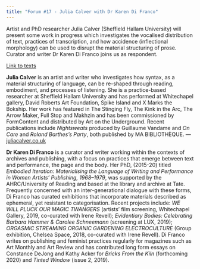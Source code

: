 ```yaml
---
title: "Forum #17 - Julia Calver with Dr Karen Di Franco"
---
```


Artist and PhD researcher Julia Calver (Sheffield Hallam University) will present some work in progress which investigates the vocalised distribution of text, practices of transcription, and how accidence (inflectional morphology) can be used to disrupt the material structuring of prose. Curator and writer Dr Karen Di Franco joins us as respondent.

[Link to texts](https://www.dropbox.com/sh/r55xxkzp433uq9j/AADdGSOmvKp3aX1UX60xBziFa?dl=0)

**Julia Calver** is an artist and writer who investigates how syntax, as a material structuring of language, can be re-shaped through reading, embodiment, and processes of listening. She is a practice-based researcher at Sheffield Hallam University and has performed at Whitechapel gallery, David Roberts Art Foundation, Spike Island and X Marks the Bokship. Her work has featured in The Stinging Fly, The Kink in the Arc, The Arrow Maker, Full Stop and Makhzin and has been commissioned by FormContent and distributed by Art on the Underground. Recent publications include *Nightsweats* produced by Guillaume Vandame and *On Care* and *Roland Barthes’s Party*, both published by MA BIBLIOTHÈQUE. — [juliacalver.co.uk](http://www.juliacalver.co.uk)

**Dr Karen Di Franco** is a curator and writer working within the contexts of archives and publishing, with a focus on practices that emerge between text and performance, the page and the body. Her PhD, (2015-20) titled *Embodied Iteration: Materialising the Language of Writing and Performance in Women Artists’ Publishing, 1968–1979*, was supported by the AHRC/University of Reading and based at the library and archive at Tate. Frequently concerned with an inter-generational dialogue with these forms, Di Franco has curated exhibitions that incorporate materials described as ephemeral, yet resistant to categorisation. Recent projects include: *WE WILL PLUCK OUR MAGIC TWANGERS* (artists’ film screening, Whitechapel Gallery, 2019, co-curated with Irene Revell); *Evidentiary Bodies: Celebrating Barbara Hammer & Carolee Schneemann* (screening at LUX, 2019); *ORGASMIC STREAMING ORGANIC GARDENING ELECTROCULTURE* (Group exhibition, Chelsea Space, 2018, co-curated with Irene Revell). Di Franco writes on publishing and feminist practices regularly for magazines such as Art Monthly and Art Review and has contributed long form essays on Constance DeJong and Kathy Acker for *Bricks From the Kiln* (forthcoming 2020) and *Tinted Window* (issue 2, 2019). 